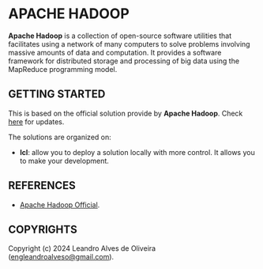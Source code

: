 # APACHE HADOOP

**Apache Hadoop** is a collection of open-source software utilities that facilitates using a network of many computers to solve problems involving massive amounts of data and computation. It provides a software framework for distributed storage and processing of big data using the MapReduce programming model.

## GETTING STARTED

This is based on the official solution provide by **Apache Hadoop**. Check [here](...) for updates.

The solutions are organized on:
- **lcl**: allow you to deploy a solution locally with more control. It allows you to make your development.

## REFERENCES
- [Apache Hadoop Official](https://hadoop.apache.org/).

## COPYRIGHTS
Copyright (c) 2024 Leandro Alves de Oliveira (engleandroalveso@gmail.com).